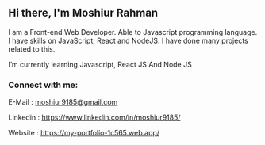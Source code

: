 ## Hi there, I'm Moshiur Rahman

I am a Front-end Web Developer. Able to Javascript programming language. I have	skills on JavaScript, React and NodeJS. I have done many projects related to this.

I’m currently learning Javascript, React JS And Node JS
 
 ### Connect with me:
 E-Mail : moshiur9185@gmail.com
 
 Linkedin : https://www.linkedin.com/in/moshiur9185/
 
 Website : https://my-portfolio-1c565.web.app/
